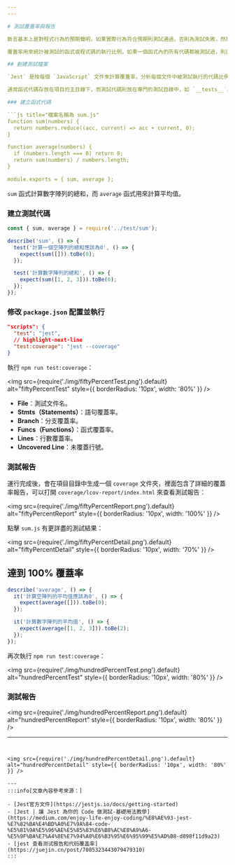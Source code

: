 ```yaml
---
---

# 測試覆蓋率與報告

斷言基本上是對程式行為的預期聲明，如果實際行為符合預期則測試通過，否則為測試失敗，然而即使所有的斷言都通過，如果測試遺漏了某些條件分支，仍然不能完全確認整個程式的邏輯正確性，這正是覆蓋率的重要性所在。

覆蓋率用來統計被測試的函式或程式碼的執行比例，如果一個函式內的所有代碼都被測試過，則這個函式的覆蓋率為 100% 。

## 創建測試檔案

`Jest` 是按每個 `JavaScript` 文件來計算覆蓋率，分析每個文件中被測試執行的代碼比例，因此將函式與測試代碼分開到不同的文件，可以更清晰地管理和追蹤覆蓋率。

通常函式代碼存放在項目的主目錄下，而測試代碼則放在專門的測試目錄中，如 `__tests__`。

### 建立函式代碼

```js title="檔案名稱為 sum.js"
function sum(numbers) {
  return numbers.reduce((acc, current) => acc + current, 0);
}

function average(numbers) {
  if (numbers.length === 0) return 0;
  return sum(numbers) / numbers.length;
}

module.exports = { sum, average };
```

`sum` 函式計算數字陣列的總和，而 `average` 函式用來計算平均值。

### 建立測試代碼

```js title="檔案名稱為 sum.test.js，僅對 sum 函式進行測試"
const { sum, average } = require('../test/sum');

describe('sum', () => {
  test('計算一個空陣列的總和應該為0', () => {
    expect(sum([])).toBe(0);
  });

  test('計算數字陣列的總和', () => {
    expect(sum([1, 2, 3])).toBe(6);
  });
});
```

### 修改 `package.json` 配置並執行

```json title="設定新指令"
"scripts": {
  "test": "jest",
  // highlight-next-line
  "test:coverage": "jest --coverage"
}
```

執行 `npm run test:coverage`：

<img src={require('./img/fiftyPercentTest.png').default} alt="fiftyPercentTest" style={{ borderRadius: '10px', width: '80%' }} />

- **File**：測試文件名。
- **Stmts（Statements）**：語句覆蓋率。
- **Branch**：分支覆蓋率。
- **Funcs（Functions）**：函式覆蓋率。
- **Lines**：行數覆蓋率。
- **Uncovered Line**：未覆蓋行號。

### 測試報告

運行完成後，會在項目目錄中生成一個 `coverage` 文件夾，裡面包含了詳細的覆蓋率報告，可以打開 `coverage/lcov-report/index.html` 來查看測試報告：

<img src={require('./img/fiftyPercentReport.png').default} alt="fiftyPercentReport" style={{ borderRadius: '10px', width: '100%' }} />

點擊 `sum.js` 有更詳盡的測試結果：

<img src={require('./img/fiftyPercentDetail.png').default} alt="fiftyPercentDetail" style={{ borderRadius: '10px', width: '70%' }} />

## 達到 100% 覆蓋率

```js title="將 average 的測試也加入到 sum.test.js"
describe('average', () => {
  it('計算空陣列的平均值應該為0', () => {
    expect(average([])).toBe(0);
  });

  it('計算數字陣列的平均值', () => {
    expect(average([1, 2, 3])).toBe(2);
  });
});
```

再次執行 `npm run test:coverage`：

<img src={require('./img/hundredPercentTest.png').default} alt="hundredPercentTest" style={{ borderRadius: '10px', width: '80%' }} />

### 測試報告

<img src={require('./img/hundredPercentReport.png').default} alt="hundredPercentReport" style={{ borderRadius: '10px', width: '80%' }} />

---
```


<img src={require('./img/hundredPercentDetail.png').default} alt="hundredPercentDetail" style={{ borderRadius: '10px', width: '80%' }} />

---
:::info[文章內容參考來源：]

- [Jest官方文件](https://jestjs.io/docs/getting-started)
- [Jest | 讓 Jest 為你的 Code 做測試-基礎用法教學](https://medium.com/enjoy-life-enjoy-coding/%E8%AE%93-jest-%E7%82%BA%E4%BD%A0%E7%9A%84-code-%E5%81%9A%E5%96%AE%E5%85%83%E6%B8%AC%E8%A9%A6-%E5%9F%BA%E7%A4%8E%E7%94%A8%E6%B3%95%E6%95%99%E5%AD%B8-d898f11d9a23)
- [jest 查看测试报告和代码覆盖率](https://juejin.cn/post/7085323443079479310)
:::
